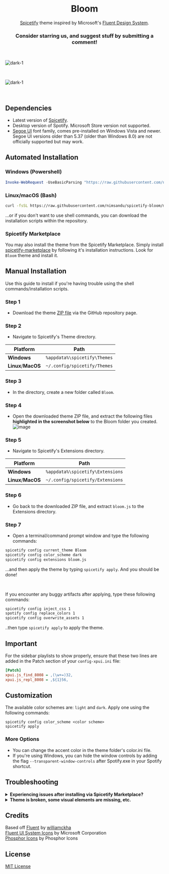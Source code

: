 <div align="center">
  <h1>Bloom</h1>

  [Spicetify](https://github.com/khanhas/spicetify-cli) theme inspired by Microsoft's [Fluent Design System](https://www.microsoft.com/design/fluent).  
  ### **Consider starring us, and suggest stuff by submitting a comment!**
</div>

<br>

![dark-1](https://raw.githubusercontent.com/nimsandu/spicetify-bloom/main/bloom_cover.jpg)


<br>


![dark-1](https://raw.githubusercontent.com/nimsandu/spicetify-bloom/main/Dark-1.png)

<br>

## Dependencies

- Latest version of [Spicetify](https://github.com/spicetify/spicetify-cli).
- Desktop version of Spotify. Microsoft Store version not supported.
- [Segoe UI](https://en.wikipedia.org/wiki/Segoe#Segoe_UI) font family, comes pre-installed on Windows Vista and newer.
  Segoe UI versions older than 5.37 (older than Windows 8.0) are not officially supported but may work.

## Automated Installation

### Windows (Powershell)

```powershell
Invoke-WebRequest -UseBasicParsing "https://raw.githubusercontent.com/nimsandu/spicetify-bloom/main/install.ps1" | Invoke-Expression
```

### Linux/macOS (Bash)

```bash
curl -fsSL https://raw.githubusercontent.com/nimsandu/spicetify-bloom/main/install.sh | sh
```

...or if you don't want to use shell commands, you can download the installation scripts within the repository.

### Spicetify Marketplace

You may also install the theme from the Spicetify Marketplace.
Simply install [spicetify-marketplace](https://github.com/spicetify/spicetify-marketplace) by following it's
installation instructions. Look for `Bloom` theme and install it.

## Manual Installation
Use this guide to install if you're having trouble using the shell commands/installation scripts.

### Step 1
- Download the theme [ZIP file](https://github.com/nimsandu/spicetify-bloom/archive/refs/heads/main.zip) via the GitHub repository page.

### Step 2
- Navigate to Spicetify's Theme directory.

| Platform            | Path                              |
| ------------------- | --------------------------------- |
| **Windows**         | `%appdata%\spicetify\Themes`      |
| **Linux**/**MacOS** | `~/.config/spicetify/Themes`      |

### Step 3
- In the directory, create a new folder called `Bloom`.

### Step 4
- Open the downloaded theme ZIP file, and extract the following files **highlighted in the screenshot below** to the Bloom folder you created.
![image](https://user-images.githubusercontent.com/51394649/186077104-ba2d5953-2746-407c-b30f-f854cbc6da21.png)

### Step 5
- Navigate to Spicetify's Extensions directory.

| Platform            | Path                              |
| ------------------- | --------------------------------- |
| **Windows**         | `%appdata%\spicetify\Extensions`      |
| **Linux**/**MacOS** | `~/.config/spicetify/Extensions`      |

### Step 6
- Go back to the downloaded ZIP file, and extract `bloom.js` to the Extensions directory.

### Step 7
- Open a terminal/command prompt window and type the following commands:
```bash
spicetify config current_theme Bloom
spicetify config color_scheme dark
spicetify config extensions bloom.js
```
...and then apply the theme by typing `spicetify apply`. And you should be done!

<br>

If you encounter any buggy artifacts after applying, type these following commands:
```sh
spicetify config inject_css 1
spotify config replace_colors 1
spicetify config overwrite_assets 1
```
..then type `spicetify apply` to apply the theme.

## Important

For the sidebar playlists to show properly, ensure that these two lines are added in the Patch section of your `config-xpui.ini` file:

```ini
[Patch]
xpui.js_find_8008 = ,(\w+=)32,
xpui.js_repl_8008 = ,${1}56,
```

## Customization

The available color schemes are: `light` and `dark`. Apply one using the following commands:
```
spicetify config color_scheme <color scheme>
spicetify apply
```

### More Options

- You can change the accent color in the theme folder's color.ini file.  
- If you're using Windows, you can hide the window controls by adding the flag `--transparent-window-controls` after Spotify.exe in your Spotify shortcut.  

## Troubleshooting
<details>
  <summary><b>Experiencing issues after installing via Spicetify Marketplace?</b></summary>
<blockquote> If you're experiencing issues after installing the theme via the Spicetify Marketplace, reset it by going to the Spicetify Marketplace settings, then scroll all the way down until you see the "Reset Marketplace" button. After that, proceed to install the theme using the PowerShell/Bash methods or by downloading the installation scripts from the repository. </blockquote>
</details>

<details>
  <summary><b>Theme is broken, some visual elements are missing, etc.</b></summary>
<blockquote> Spotify releases updates very frequently, and when that happens, it's common for things to break. Generally, we'll be able to fix these issues, but there are certain issues that are out of our control. If you experience such an issue, please report them via the repository's issues page.
</details>

## Credits
Based off [Fluent](https://github.com/williamckha/spicetify-fluent) by [williamckha](https://github.com/williamckha)  
[Fluent UI System Icons](https://github.com/microsoft/fluentui-system-icons) by Microsoft Corporation  
[Phosphor Icons](https://github.com/phosphor-icons/phosphor-icons) by Phosphor Icons

## License

[MIT License](LICENSE)
